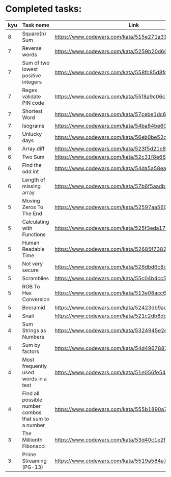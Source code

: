 # Completed tasks:
| kyu	| Task name								| Link 													 |
| ----	| ---- 									| ---- 													 |
| 8		| Square(n) Sum 						| https://www.codewars.com/kata/515e271a311df0350d00000f |
| 7		| Reverse words 						| https://www.codewars.com/kata/5259b20d6021e9e14c0010d4 |
| 7		| Sum of two lowest positive integers 	| https://www.codewars.com/kata/558fc85d8fd1938afb000014 |
| 7		| Regex validate PIN code 				| https://www.codewars.com/kata/55f8a9c06c018a0d6e000132 |
| 7		| Shortest Word 						| https://www.codewars.com/kata/57cebe1dc6fdc20c57000ac9 |
| 7		| Isograms								| https://www.codewars.com/kata/54ba84be607a92aa900000f1 |
| 7		| Unlucky days							| https://www.codewars.com/kata/56eb0be52caf798c630013c0 |
| 6		| Array.diff							| https://www.codewars.com/kata/523f5d21c841566fde000009 |
| 6		| Two Sum								| https://www.codewars.com/kata/52c31f8e6605bcc646000082 |
| 6		| Find the odd int						| https://www.codewars.com/kata/54da5a58ea159efa38000836 |
| 6		| Length of missing array				| https://www.codewars.com/kata/57b6f5aadb5b3d0ae3000611 |
| 5		| Moving Zeros To The End				| https://www.codewars.com/kata/52597aa56021e91c93000cb0 |
| 5		| Calculating with Functions			| https://www.codewars.com/kata/525f3eda17c7cd9f9e000b39 |
| 5		| Human Readable Time					| https://www.codewars.com/kata/52685f7382004e774f0001f7 |
| 5		| Not very secure						| https://www.codewars.com/kata/526dbd6c8c0eb53254000110 |
| 5		| Scramblies							| https://www.codewars.com/kata/55c04b4cc56a697bb0000048 |
| 5		| RGB To Hex Conversion					| https://www.codewars.com/kata/513e08acc600c94f01000001 |
| 5		| Beeramid								| https://www.codewars.com/kata/52423db9add6f6fc39000354 |
| 4		| Snail									| https://www.codewars.com/kata/521c2db8ddc89b9b7a0000c1 |
| 4		| Sum Strings as Numbers				| https://www.codewars.com/kata/5324945e2ece5e1f32000370 |
| 4		| Sum by factors						| https://www.codewars.com/kata/54d496788776e49e6b00052f |
| 4		| Most frequently used words in a text	| https://www.codewars.com/kata/51e056fe544cf36c410000fb |
| 4     | Find all possible number combos that sum to a number | https://www.codewars.com/kata/555b1890a75b930e63000023 |
| 3		| The Millionth Fibonacci				| https://www.codewars.com/kata/53d40c1e2f13e331fc000c26 |
| 3		| Prime Streaming (PG-13)				| https://www.codewars.com/kata/5519a584a73e70fa570005f5 |